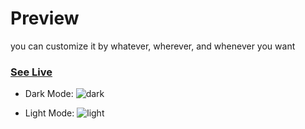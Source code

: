 # Preview

you can customize it by whatever, wherever, and whenever you want

### [See Live](https://daudhiyaa.github.io/switchmode-button/)

- Dark Mode:
![dark](https://user-images.githubusercontent.com/90663569/200631146-a56caafa-db5e-4a28-ae8d-3a631eb831db.png)

- Light Mode:
![light](https://user-images.githubusercontent.com/90663569/200631177-2b04979f-12d5-4620-a94d-edde76cf8968.png)
